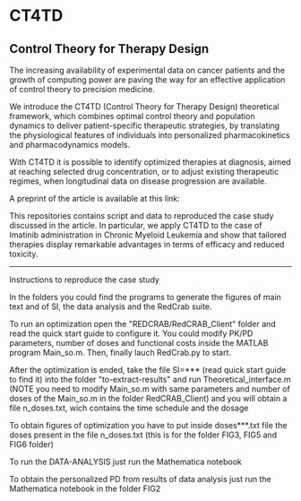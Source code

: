 # CT4TD
Control Theory for Therapy Design
----------------------------------

The increasing availability of experimental data on cancer patients and the growth of computing power are paving the way for an effective application of control theory to precision medicine.

We introduce the CT4TD (Control Theory for Therapy Design) theoretical framework, which combines optimal control theory and population dynamics to deliver patient-specific therapeutic strategies, by translating the physiological features of individuals into personalized pharmacokinetics and pharmacodynamics models. 

With CT4TD it is possible to identify optimized therapies at diagnosis, aimed at reaching selected drug concentration, or to adjust existing therapeutic regimes, when longitudinal data on disease progression are available.  

A preprint of the article is available at this link: 

This repositories contains script and data to reproduced the case study discussed in the article. 
In particular, we apply CT4TD to the case of Imatinib administration in Chronic Myeloid Leukemia and show that tailored therapies display remarkable advantages in terms of efficacy and reduced toxicity.

----------------------------------
Instructions to reproduce the case study

In the folders you could find the programs to generate the figures of main text and of SI, the data analysis and the RedCrab suite.

To run an optimization open the "REDCRAB/RedCRAB_Client" folder and read the quick start guide to configure it. 
You could modify PK/PD parameters, number of doses and functional costs inside the MATLAB program Main_so.m. Then, finally lauch RedCrab.py to start.

After the optimization is ended, take the file SI=*** (read quick start guide to find it) into the folder "to-extract-results" and run Theoretical_interface.m (NOTE you need to modify Main_so.m with same parameters and number of doses of the Main_so.m in the folder RedCRAB_Client) and you will obtain a file n_doses.txt, wich contains the time schedule and the dosage

To obtain figures of  optimization you have to put inside doses***.txt file the doses present in the file n_doses.txt (this is for the folder FIG3, FIG5 and FIG6 folder)

To run the DATA-ANALYSIS just run the Mathematica notebook

To obtain the personalized PD from results of data analysis just run the Mathematica notebook in the folder FIG2 



